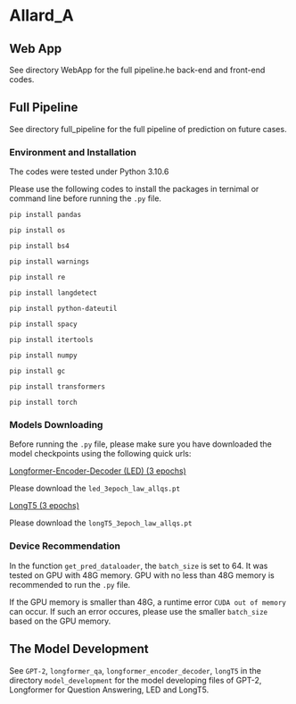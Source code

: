 # Allard_A

## Web App

See directory WebApp for the full pipeline.he back-end and front-end codes.

## Full Pipeline

See directory full_pipeline for the full pipeline of prediction on future cases.

### Environment and Installation

The codes were tested under Python 3.10.6

Please use the following codes to install the packages in ternimal or command line before running the `.py` file.

`pip install pandas`

`pip install os`

`pip install bs4`

`pip install warnings` 

`pip install re`

`pip install langdetect`

`pip install python-dateutil`

`pip install spacy`

`pip install itertools` 

`pip install numpy`

`pip install gc`

`pip install transformers`

`pip install torch`

### Models Downloading

Before running the `.py` file, please make sure you have downloaded the model checkpoints using the following quick urls:

[Longformer-Encoder-Decoder (LED) (3 epochs)](https://huggingface.co/GraceQ/ltb_decision_led/tree/main)

Please download the `led_3epoch_law_allqs.pt`

[LongT5 (3 epochs)](https://huggingface.co/GraceQ/ltb_decision_longt5/tree/main)

Please download the `longT5_3epoch_law_allqs.pt`

### Device Recommendation

In the function `get_pred_dataloader`, the `batch_size` is set to 64. It was tested on GPU with 48G memory. GPU with no less than 48G memory is recommended to run the `.py` file.

If the GPU memory is smaller than 48G, a runtime error `CUDA out of memory` can occur. If such an error occures, please use the smaller `batch_size` based on the GPU memory.

## The Model Development 

See `GPT-2`, `longformer_qa`, `longformer_encoder_decoder`, `longT5` in the directory `model_development` for the model developing files of GPT-2, Longformer for Question Answering, LED and LongT5.